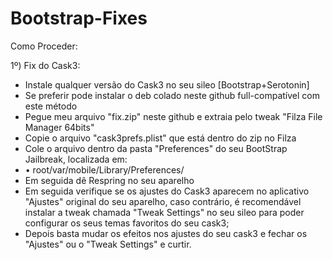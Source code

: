 # Bootstrap-Fixes

Como Proceder:

1º) Fix do Cask3:
- Instale qualquer versão do Cask3 no seu sileo [Bootstrap+Serotonin]
- Se preferir pode instalar o deb colado neste github full-compatível com este método
- Pegue meu arquivo "fix.zip" neste github e extraia pelo tweak "Filza File Manager 64bits"
- Copie o arquivo "cask3prefs.plist" que está dentro do zip no Filza
- Cole o arquivo dentro da pasta "Preferences" do seu BootStrap Jailbreak, localizada em:
-  • root/var/mobile/Library/Preferences/
- Em seguida dê Respring no seu aparelho
- Em seguida verifique se os ajustes do Cask3 aparecem no aplicativo "Ajustes" original do seu aparelho,
caso contrário, é recomendável instalar a tweak chamada "Tweak Settings" no seu sileo para poder configurar
os seus temas favoritos do seu cask3;
- Depois basta mudar os efeitos nos ajustes do seu cask3 e fechar os "Ajustes" ou o "Tweak Settings" e curtir.
